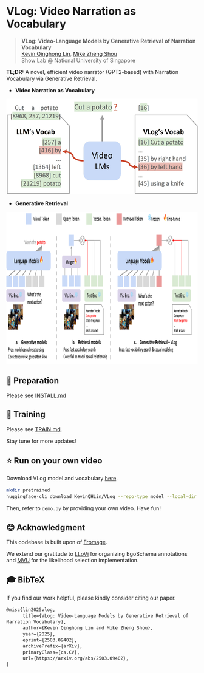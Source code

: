 # VLog: Video Narration as Vocabulary
> **VLog: Video-Language Models by Generative Retrieval of Narration Vocabulary**<br>
> [Kevin Qinghong Lin](https://qinghonglin.github.io/), [Mike Zheng Shou](https://scholar.google.com/citations?user=h1-3lSoAAAAJ&hl=en)
> <br>Show Lab @ National University of Singapore<br>

**TL;DR:** A novel, efficient video narrator (GPT2-based) with Narration Vocabulary via Generative Retrieval.

- **Video Narration as Vocabulary**

<img src="assets/vlog.jpg" height="250" alt="Narration as Vocabulary">

- **Generative Retrieval**

<img src="assets/model.png" height="400" alt="Generative Retrieval">

## 🔨 Preparation
Please see [INSTALL.md](INSTALL.md)

## 🚀 Training
Please see [TRAIN.md](TRAIN.md).

Stay tune for more updates!

## ⭐ Run on your own video
Download VLog model and vocabulary [here](https://huggingface.co/KevinQHLin/VLog/tree/main).
```bash
mkdir pretrained
huggingface-cli download KevinQHLin/VLog --repo-type model --local-dir ./pretrained/
```

Then, refer to `demo.py` by providing your own video. Have fun!

## 😊 Acknowledgment
This codebase is built upon of [Fromage](https://github.com/kohjingyu/fromage).

We extend our gratitude to [LLoVi](https://github.com/CeeZh/LLoVi) for organizing EgoSchema annotations and [MVU](https://github.com/kahnchana/mvu) for the likelihood selection implementation. 

## 🎓 BibTeX
If you find our work helpful, please kindly consider citing our paper.

```
@misc{lin2025vlog,
      title={VLog: Video-Language Models by Generative Retrieval of Narration Vocabulary}, 
      author={Kevin Qinghong Lin and Mike Zheng Shou},
      year={2025},
      eprint={2503.09402},
      archivePrefix={arXiv},
      primaryClass={cs.CV},
      url={https://arxiv.org/abs/2503.09402}, 
}
```